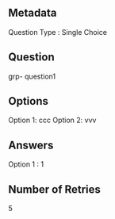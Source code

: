 ## Metadata
Question Type : Single Choice

## Question
grp- question1

## Options
Option 1: ccc
Option 2: vvv

## Answers
Option 1 : 1

## Number of Retries
5

